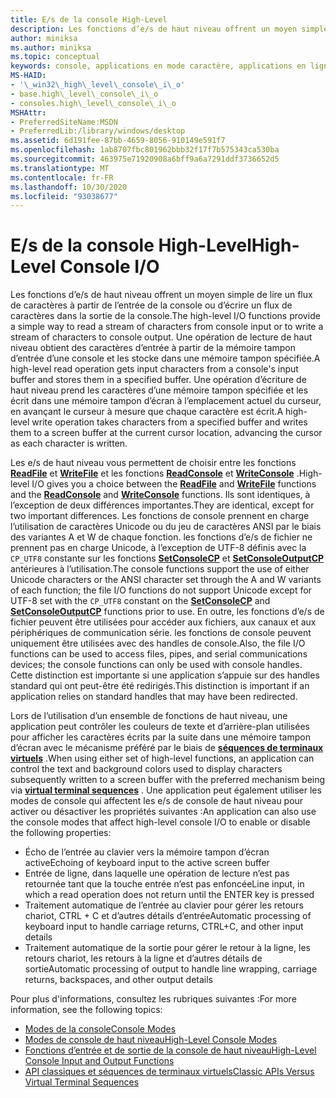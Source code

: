 ```yaml
---
title: E/s de la console High-Level
description: Les fonctions d’e/s de haut niveau offrent un moyen simple de lire un flux de caractères à partir de l’entrée de la console ou d’écrire un flux de caractères dans la sortie de la console.
author: miniksa
ms.author: miniksa
ms.topic: conceptual
keywords: console, applications en mode caractère, applications en ligne de commande, applications de terminal, API console
MS-HAID:
- '\_win32\_high\_level\_console\_i\_o'
- base.high\_level\_console\_i\_o
- consoles.high\_level\_console\_i\_o
MSHAttr:
- PreferredSiteName:MSDN
- PreferredLib:/library/windows/desktop
ms.assetid: 6d191fee-87bb-4659-8056-910149e591f7
ms.openlocfilehash: 1ab8707fbc801962bbb32f17f7b575343ca530ba
ms.sourcegitcommit: 463975e71920908a6bff9a6a7291ddf3736652d5
ms.translationtype: MT
ms.contentlocale: fr-FR
ms.lasthandoff: 10/30/2020
ms.locfileid: "93038677"
---
```

# <a name="high-level-console-io"></a><span data-ttu-id="c8be6-104">E/s de la console High-Level</span><span class="sxs-lookup"><span data-stu-id="c8be6-104">High-Level Console I/O</span></span>

<span data-ttu-id="c8be6-105">Les fonctions d’e/s de haut niveau offrent un moyen simple de lire un flux de caractères à partir de l’entrée de la console ou d’écrire un flux de caractères dans la sortie de la console.</span><span class="sxs-lookup"><span data-stu-id="c8be6-105">The high-level I/O functions provide a simple way to read a stream of characters from console input or to write a stream of characters to console output.</span></span> <span data-ttu-id="c8be6-106">Une opération de lecture de haut niveau obtient des caractères d’entrée à partir de la mémoire tampon d’entrée d’une console et les stocke dans une mémoire tampon spécifiée.</span><span class="sxs-lookup"><span data-stu-id="c8be6-106">A high-level read operation gets input characters from a console's input buffer and stores them in a specified buffer.</span></span> <span data-ttu-id="c8be6-107">Une opération d’écriture de haut niveau prend les caractères d’une mémoire tampon spécifiée et les écrit dans une mémoire tampon d’écran à l’emplacement actuel du curseur, en avançant le curseur à mesure que chaque caractère est écrit.</span><span class="sxs-lookup"><span data-stu-id="c8be6-107">A high-level write operation takes characters from a specified buffer and writes them to a screen buffer at the current cursor location, advancing the cursor as each character is written.</span></span>

<span data-ttu-id="c8be6-108">Les e/s de haut niveau vous permettent de choisir entre les fonctions [**ReadFile**](https://msdn.microsoft.com/library/windows/desktop/aa365467) et [**WriteFile**](https://msdn.microsoft.com/library/windows/desktop/aa365747) et les fonctions [**ReadConsole**](readconsole.md) et [**WriteConsole**](writeconsole.md) .</span><span class="sxs-lookup"><span data-stu-id="c8be6-108">High-level I/O gives you a choice between the [**ReadFile**](https://msdn.microsoft.com/library/windows/desktop/aa365467) and [**WriteFile**](https://msdn.microsoft.com/library/windows/desktop/aa365747) functions and the [**ReadConsole**](readconsole.md) and [**WriteConsole**](writeconsole.md) functions.</span></span> <span data-ttu-id="c8be6-109">Ils sont identiques, à l’exception de deux différences importantes.</span><span class="sxs-lookup"><span data-stu-id="c8be6-109">They are identical, except for two important differences.</span></span> <span data-ttu-id="c8be6-110">Les fonctions de console prennent en charge l’utilisation de caractères Unicode ou du jeu de caractères ANSI par le biais des variantes A et W de chaque fonction. les fonctions d’e/s de fichier ne prennent pas en charge Unicode, à l’exception de UTF-8 définis avec la `CP_UTF8` constante sur les fonctions **[SetConsoleCP](setconsolecp.md)** et **[SetConsoleOutputCP](setconsoleoutputcp.md)** antérieures à l’utilisation.</span><span class="sxs-lookup"><span data-stu-id="c8be6-110">The console functions support the use of either Unicode characters or the ANSI character set through the A and W variants of each function; the file I/O functions do not support Unicode except for UTF-8 set with the `CP_UTF8` constant on the **[SetConsoleCP](setconsolecp.md)** and **[SetConsoleOutputCP](setconsoleoutputcp.md)** functions prior to use.</span></span> <span data-ttu-id="c8be6-111">En outre, les fonctions d’e/s de fichier peuvent être utilisées pour accéder aux fichiers, aux canaux et aux périphériques de communication série. les fonctions de console peuvent uniquement être utilisées avec des handles de console.</span><span class="sxs-lookup"><span data-stu-id="c8be6-111">Also, the file I/O functions can be used to access files, pipes, and serial communications devices; the console functions can only be used with console handles.</span></span> <span data-ttu-id="c8be6-112">Cette distinction est importante si une application s’appuie sur des handles standard qui ont peut-être été redirigés.</span><span class="sxs-lookup"><span data-stu-id="c8be6-112">This distinction is important if an application relies on standard handles that may have been redirected.</span></span>

<span data-ttu-id="c8be6-113">Lors de l’utilisation d’un ensemble de fonctions de haut niveau, une application peut contrôler les couleurs de texte et d’arrière-plan utilisées pour afficher les caractères écrits par la suite dans une mémoire tampon d’écran avec le mécanisme préféré par le biais de **[séquences de terminaux virtuels](console-virtual-terminal-sequences.md)** .</span><span class="sxs-lookup"><span data-stu-id="c8be6-113">When using either set of high-level functions, an application can control the text and background colors used to display characters subsequently written to a screen buffer with the preferred mechanism being via **[virtual terminal sequences](console-virtual-terminal-sequences.md)** .</span></span> <span data-ttu-id="c8be6-114">Une application peut également utiliser les modes de console qui affectent les e/s de console de haut niveau pour activer ou désactiver les propriétés suivantes :</span><span class="sxs-lookup"><span data-stu-id="c8be6-114">An application can also use the console modes that affect high-level console I/O to enable or disable the following properties:</span></span>

- <span data-ttu-id="c8be6-115">Écho de l’entrée au clavier vers la mémoire tampon d’écran active</span><span class="sxs-lookup"><span data-stu-id="c8be6-115">Echoing of keyboard input to the active screen buffer</span></span>
- <span data-ttu-id="c8be6-116">Entrée de ligne, dans laquelle une opération de lecture n’est pas retournée tant que la touche entrée n’est pas enfoncée</span><span class="sxs-lookup"><span data-stu-id="c8be6-116">Line input, in which a read operation does not return until the ENTER key is pressed</span></span>
- <span data-ttu-id="c8be6-117">Traitement automatique de l’entrée au clavier pour gérer les retours chariot, CTRL + C et d’autres détails d’entrée</span><span class="sxs-lookup"><span data-stu-id="c8be6-117">Automatic processing of keyboard input to handle carriage returns, CTRL+C, and other input details</span></span>
- <span data-ttu-id="c8be6-118">Traitement automatique de la sortie pour gérer le retour à la ligne, les retours chariot, les retours à la ligne et d’autres détails de sortie</span><span class="sxs-lookup"><span data-stu-id="c8be6-118">Automatic processing of output to handle line wrapping, carriage returns, backspaces, and other output details</span></span>

<span data-ttu-id="c8be6-119">Pour plus d'informations, consultez les rubriques suivantes :</span><span class="sxs-lookup"><span data-stu-id="c8be6-119">For more information, see the following topics:</span></span>

- [<span data-ttu-id="c8be6-120">Modes de la console</span><span class="sxs-lookup"><span data-stu-id="c8be6-120">Console Modes</span></span>](console-modes.md)
- [<span data-ttu-id="c8be6-121">Modes de console de haut niveau</span><span class="sxs-lookup"><span data-stu-id="c8be6-121">High-Level Console Modes</span></span>](high-level-console-modes.md)
- [<span data-ttu-id="c8be6-122">Fonctions d’entrée et de sortie de la console de haut niveau</span><span class="sxs-lookup"><span data-stu-id="c8be6-122">High-Level Console Input and Output Functions</span></span>](high-level-console-input-and-output-functions.md)
- [<span data-ttu-id="c8be6-123">API classiques et séquences de terminaux virtuels</span><span class="sxs-lookup"><span data-stu-id="c8be6-123">Classic APIs Versus Virtual Terminal Sequences</span></span>](classic-vs-vt.md)
